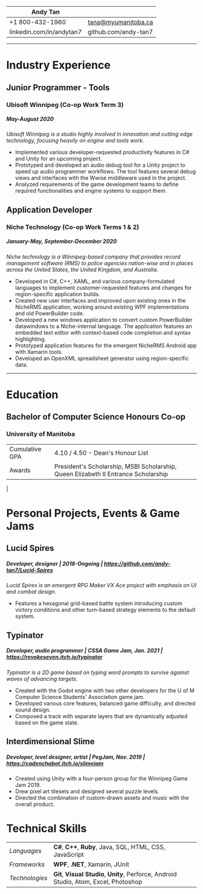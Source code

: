 
|Andy Tan||
|--------------------------|----------------------|
| +1 800-432-1960          | tana@myumanitoba.ca  |
| linkedin.com/in/andytan7 | github.com/andy-tan7 |
----
# Industry Experience

## Junior Programmer - Tools
###  **Ubisoft Winnipeg** (Co-op Work Term 3)
##### May-August 2020  
_Ubisoft Winnipeg is a studio highly involved in innovation and cutting edge technology, focusing heavily on engine and tools work._ 
* Implemented various developer-requested productivity features in C# and Unity for an upcoming project.
* Prototyped and developed an audio debug tool for a Unity project to speed up audio programmer workflows. The tool features several debug views and interfaces with the Wwise middleware used in the project.
* Analyzed requirements of the game development teams to define required functionalities and engine systems to support them.

## Application Developer
### **Niche Technology** (Co-op Work Terms 1 & 2)
##### January-May, September-December 2020  
_Niche technology is a Winnipeg-based company that provides record management software (RMS) to police agencies nation-wise and in places across the United States, the United Kingdom, and Australia._
* Developed in C#, C++, XAML, and various company-formulated languages to implement customer-requested features and changes for region-specific application builds.
* Created new user interfaces and improved upon existing ones in the NicheRMS application, working around existing WPF implementations and old PowerBuilder code.
* Developed a new windows application to convert custom PowerBuilder datawindows to a Niche-internal language. The application features an embedded text editor with context-based code completion and syntax highlighting.
* Prototyped application features for the emergent NicheRMS Android app with Xamarin tools.
* Developed an OpenXML spreadsheet generator using region-specific data.
----
# Education
## Bachelor of Computer Science Honours Co-op
### **University of Manitoba**
|||
|-|-|
|Cumulative GPA | 4.10 / 4.50 - Dean's Honour List
|Awards         | President's Scholarship, MSBI Scholarship, Queen Elizabeth II Entrance Scholarship 
|
# Personal Projects, Events & Game Jams
## Lucid Spires
##### Developer, designer | 2018-Ongoing | https://github.com/andy-tan7/Lucid-Spires
_Lucid Spires is an emergent RPG Maker VX Ace project with emphasis on UI and combat design._
* Features a hexagonal grid-based battle system introducing custom victory conditions and other turn-based strategy elements to the default system.
## Typinator
##### Developer, audio programmer | CSSA Game Jam, Jan. 2021 | https://revokeseven.itch.io/typinator
_Typinator is a 2D game based on typing word prompts to survive against waves of advancing targets._
* Created with the Godot engine with two other developers for the U of M Computer Science Students' Association game jam.
* Developed various core features, balanced game difficulty, and directed sound design.
* Composed a track with separate layers that are dynamically adjusted based on the game state.
## Interdimensional Slime
##### Developer, level designer, artist | PegJam, Nov. 2019 | https://cadenchabot.itch.io/slimejam
* Created using Unity with a four-person group for the Winnipeg Game Jam 2019.
* Drew pixel art tilesets and designed several puzzle levels.
* Directed the combination of custom-drawn assets and music with the overall product.
# Technical Skills
|||
|-|-|
|*Languages*| **C#**, **C++**, **Ruby**, Java, SQL, HTML, CSS, JavaScript|
|*Frameworks*| **WPF**, **.NET**, Xamarin, JUnit |
|*Technologies*| **Git**, **Visual Studio**, **Unity**, Perforce, Android Studio, Atom, Excel, Photoshop |
